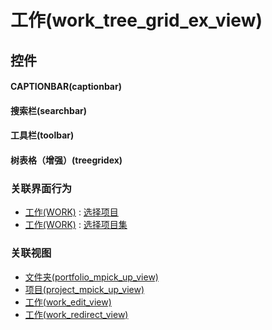 # 工作(work_tree_grid_ex_view)  <!-- {docsify-ignore-all} -->



## 控件
#### CAPTIONBAR(captionbar)
#### 搜索栏(searchbar)
#### 工具栏(toolbar)
#### 树表格（增强）(treegridex)


### 关联界面行为
  * [工作(WORK)](module/Base/work) : [选择项目](module/Base/work#界面行为)
  * [工作(WORK)](module/Base/work) : [选择项目集](module/Base/work#界面行为)

### 关联视图
  * [文件夹(portfolio_mpick_up_view)](app/view/portfolio_mpick_up_view)
  * [项目(project_mpick_up_view)](app/view/project_mpick_up_view)
  * [工作(work_edit_view)](app/view/work_edit_view)
  * [工作(work_redirect_view)](app/view/work_redirect_view)

<script>
 const { createApp } = Vue
  createApp({
    data() {
      return {

      }
    }
  }).use(ElementPlus).mount('#app')
</script>